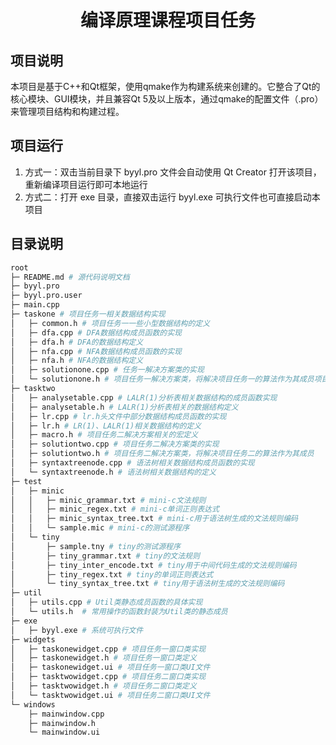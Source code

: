 <h1 align="center">编译原理课程项目任务</h1>

## 项目说明

本项目是基于C++和Qt框架，使用qmake作为构建系统来创建的。它整合了Qt的核心模块、GUI模块，并且兼容Qt 5及以上版本，通过qmake的配置文件（.pro）来管理项目结构和构建过程。

## 项目运行

1. 方式一：双击当前目录下 byyl.pro 文件会自动使用 Qt Creator 打开该项目，重新编译项目运行即可本地运行
2. 方式二：打开 exe 目录，直接双击运行 byyl.exe 可执行文件也可直接启动本项目

## 目录说明

```bash
root
├─ README.md # 源代码说明文档
├─ byyl.pro
├─ byyl.pro.user
├─ main.cpp
├─ taskone # 项目任务一相关数据结构实现
│	├─ common.h # 项目任务一一些小型数据结构的定义
│	├─ dfa.cpp # DFA数据结构成员函数的实现
│	├─ dfa.h # DFA的数据结构定义
│	├─ nfa.cpp # NFA数据结构成员函数的实现
│	├─ nfa.h # NFA的数据结构定义
│	├─ solutionone.cpp # 任务一解决方案类的实现
│	└─ solutionone.h # 项目任务一解决方案类，将解决项目任务一的算法作为其成员项目
├─ tasktwo
│	├─ analysetable.cpp # LALR(1)分析表相关数据结构的成员函数实现
│	├─ analysetable.h # LALR(1)分析表相关的数据结构定义
│	├─ lr.cpp # lr.h头文件中部分数据结构成员函数的实现
│	├─ lr.h	# LR(1)、LALR(1)相关数据结构的定义
│	├─ macro.h # 项目任务二解决方案相关的宏定义
│	├─ solutiontwo.cpp # 项目任务二解决方案类的实现
│	├─ solutiontwo.h # 项目任务二解决方案类，将解决项目任务二的算法作为其成员
│	├─ syntaxtreenode.cpp # 语法树相关数据结构成员函数的实现
│	└─ syntaxtreenode.h # 语法树相关数据结构的定义
├─ test
│	├─ minic
│	│	├─ minic_grammar.txt # mini-c文法规则
│	│	├─ minic_regex.txt # mini-c单词正则表达式
│	│	├─ minic_syntax_tree.txt # mini-c用于语法树生成的文法规则编码
│	│	└─ sample.mic # mini-c的测试源程序
│	└─ tiny
│	 	├─ sample.tny # tiny的测试源程序
│	 	├─ tiny_grammar.txt # tiny的文法规则
│	 	├─ tiny_inter_encode.txt # tiny用于中间代码生成的文法规则编码
│	 	├─ tiny_regex.txt # tiny的单词正则表达式
│	 	└─ tiny_syntax_tree.txt # tiny用于语法树生成的文法规则编码
├─ util
│	├─ utils.cpp # Util类静态成员函数的具体实现
│	└─ utils.h	# 常用操作的函数封装为Util类的静态成员
├─ exe
│	├─ byyl.exe # 系统可执行文件
├─ widgets
│	├─ taskonewidget.cpp # 项目任务一窗口类实现
│	├─ taskonewidget.h # 项目任务一窗口类定义
│	├─ taskonewidget.ui # 项目任务一窗口类UI文件
│	├─ tasktwowidget.cpp # 项目任务二窗口类实现
│	├─ tasktwowidget.h # 项目任务二窗口类定义
│	└─ tasktwowidget.ui # 项目任务二窗口类UI文件
└─ windows
 	├─ mainwindow.cpp
 	├─ mainwindow.h
 	└─ mainwindow.ui
```

